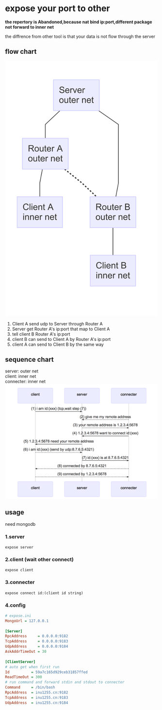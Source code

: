 # expose your port to other
__the repertory is Abandoned,because nat bind ip:port,different package not forward to inner net__

the diffrence from other tool is that your data is not flow through the server 

## flow chart
![](./screenshot/architecture.mmd.png)

1. Client A send udp to Server through Router A
2. Server get Router A's ip:port that map to Client A
3. tell client B Router A's ip:port
4. client B can send to Client A by Router A's ip:port
5. client A can send to Client B by the same way

## sequence chart
server: outer net  
client: inner net  
connecter: inner net  
![](./screenshot/sequence.mmd.png)

## usage

need mongodb

### 1.server
``` 
expose server
```
### 2.client (wait other connect)
```
expose client
```
### 3.connecter 
```
expose connect id:(client id string)
```
### 4.config
``` ini
# expose.ini
MongoUrl = 127.0.0.1

[Server]
RpcAddress     = 0.0.0.0:9182
TcpAddress     = 0.0.0.0:9183
UdpAddress     = 0.0.0.0:9184
AskAddrTimeOut = 30

[ClientServer]
# auto get when first run
Id          = 59a7c165d929ceb31857ffed
ReadTimeOut = 300
# run command and forward stdin and stdout to connecter
Command     = /bin/bash
RpcAddress  = inu1255.cn:9182
TcpAddress  = inu1255.cn:9183
UdpAddress  = inu1255.cn:9184
```
